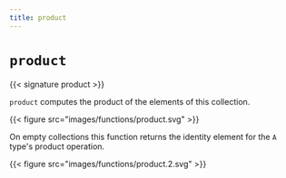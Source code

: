 ```yaml
---
title: product
---
```


# `product`

{{< signature product >}}

`product` computes the product of the elements of this collection.

{{< figure src="images/functions/product.svg" >}}

On empty collections this function returns the identity element for the `A` type's product operation.

{{< figure src="images/functions/product.2.svg" >}}
